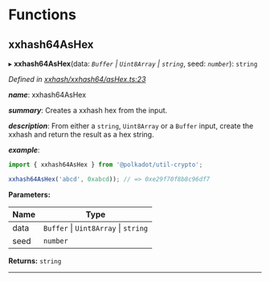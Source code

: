 

# Functions

<a id="xxhash64ashex"></a>

##  xxhash64AsHex

▸ **xxhash64AsHex**(data: *`Buffer` \| `Uint8Array` \| `string`*, seed: *`number`*): `string`

*Defined in [xxhash/xxhash64/asHex.ts:23](https://github.com/polkadot-js/common/blob/63daf66/packages/util-crypto/src/xxhash/xxhash64/asHex.ts#L23)*

*__name__*: xxhash64AsHex

*__summary__*: Creates a xxhash hex from the input.

*__description__*: From either a `string`, `Uint8Array` or a `Buffer` input, create the xxhash and return the result as a hex string.

*__example__*:   

```javascript
import { xxhash64AsHex } from '@polkadot/util-crypto';

xxhash64AsHex('abcd', 0xabcd)); // => 0xe29f70f8b8c96df7
```

**Parameters:**

| Name | Type |
| ------ | ------ |
| data | `Buffer` \| `Uint8Array` \| `string` |
| seed | `number` |

**Returns:** `string`

___

